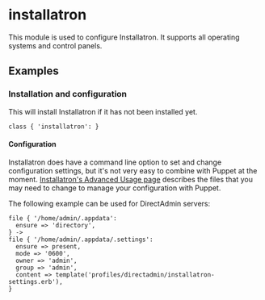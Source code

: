 # installatron

This module is used to configure Installatron. It supports all operating systems and control panels.

## Examples

### Installation and configuration

This will install Installatron if it has not been installed yet.

```
class { 'installatron': }
```

#### Configuration

Installatron does have a command line option to set and change configuration settings, but it's not
very easy to combine with Puppet at the moment. [Installatron's Advanced Usage page](http://installatron.com/docs/admin/advancedusage#multiserver)
describes the files that you may need to change to manage your configuration with Puppet.

The following example can be used for DirectAdmin servers:

```
file { '/home/admin/.appdata':
  ensure => 'directory',
} ->
file { '/home/admin/.appdata/.settings':
  ensure => present,
  mode => '0600',
  owner => 'admin',
  group => 'admin',
  content => template('profiles/directadmin/installatron-settings.erb'),
}
```

